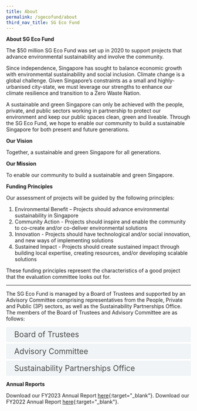 ```yaml
---
title: About
permalink: /sgecofund/about
third_nav_title: SG Eco Fund
---
```


<style>

input {
	display: none;
}
label {
	display: block;
	padding: 8px 22px;
	margin: 0 0 5px 0;
	cursor: pointor;
	background: #F0F4F6;
	border-radius: 3px;
	color: #484848;
	transition: ease .5s;
	font-size: 1.5em;
}

label:hover {
	background: #4a96b0;
	color: #FFF;
}

.accordion-content {
	/* background: #E2E5F6; */
	padding: 10px 0px 30px 30px;
	/* border: 1px solid #484848; */
	margin: 0 0 1px 0;
	border-radius: 3px;
}

input + label + .accordion-content {
	display: none;
}

input:checked + label + .accordion-content {
	display: none;
}

input:checked + label + .accordion-content {
	display: block;
}

</style>

**About SG Eco Fund**

The $50 million SG Eco Fund was set up in 2020 to support projects that advance environmental sustainability and involve the community.

Since independence, Singapore has sought to balance economic growth with environmental sustainability and social inclusion. Climate change is a global challenge. Given Singapore’s constraints as a small and highly-urbanised city-state, we must leverage our strengths to enhance our climate resilience and transition to a Zero Waste Nation.

A sustainable and green Singapore can only be achieved with the people, private, and public sectors working in partnership to protect our environment and keep our public spaces clean, green and liveable. Through the SG Eco Fund, we hope to enable our community to build a sustainable Singapore for both present and future generations.

**Our Vision**

Together, a sustainable and green Singapore for all generations.

**Our Mission**

To enable our community to build a sustainable and green Singapore.

**Funding Principles**

Our assessment of projects will be guided by the following principles: 

1. Environmental Benefit – Projects should advance environmental sustainability in Singapore
2. Community Action - Projects should inspire and enable the community to co-create and/or co-deliver environmental solutions
3. Innovation - Projects should have technological and/or social innovation, and new ways of implementing solutions
4. Sustained Impact - Projects should create sustained impact through building local expertise, creating resources, and/or developing scalable solutions

These funding principles represent the characteristics of a good project that the evaluation committee looks out for.

_________________________________________________________

The SG Eco Fund is managed by a Board of Trustees and supported by an Advisory Committee comprising representatives from the People, Private and Public (3P) sectors, as well as the Sustainability Partnerships Office. The members of the Board of Trustees and Advisory Committee are as follows:


<div>
	<input type="checkbox" id="board"  /><label for="board">Board of Trustees</label>
	<div class="accordion-content">
        <li><b>Mr Stanley Loh (Chairman)</b> Permanent Secretary, Ministry of Sustainability and the Environment</li>
        <li><b>Mr Chaly Mah</b> Chairman, Surbana Jurong Pte Ltd and Netlink NBN Trust</li>
	<li><b>Mr Joseph Koh</b> Chairman, Board of Trustees, WWFS Conservation Fund</li>
        <li><b>Ms Susan Leong</b> CEO, Adsan Law LLC</li>
	<li><b>Mdm Zuraidah Abdullah</b> CEO, Yayasan MENDAKI</li>
	</div>
</div>


<div>
	<input type="checkbox" id="advisory"  /><label for="advisory">Advisory Committee</label>
	<div class="accordion-content">
        <li><b>Ms Fang Eu-Lin (Co-Chair)</b> Partner, Sustainability and Climate Change Advisory, PwC</li>
	<li><b>Mr Lim Tuang Liang (Co-Chair)</b> Government Chief Sustainability Officer, Ministry of Sustainability and the Environment</li>
        <li><b>Ms Andie Ang</b> President, Board of Directors, Jane Goodall Institute Singapore</li>
	<li><b>Ms Cecilia Tan</b> Vice President, Global Government Relations & Public Policy, Asia Pacific, Middle East & Africa, P&G</li>
        <li><b>Ms Claire Wong-Low</b> Executive Director and Head, DBS Foundation</li>
	<li><b>Mr David Chua</b> CEO, National Youth Council</li>
        <li><b>Mr Elmie Nekmat</b> Associate Professor, Department of Communications and New Media, National University of Singapore</li>
	<li><b>Ms Esther An</b> Chief Sustainability Officer, City Developments Limited</li>
	<li><b>Mr Heng Whoo Kiat</b> Senior Director, Bay East Project Office, Gardens by the Bay</li>
	<li><b>Mr Lenard Raymond Pattiselanno</b> Director, Community Leadership & Partnerships, National Volunteer & Philanthropy Centre</li>
	</div>
</div>

<div>
	<input type="checkbox" id="office"  /><label for="office">Sustainability Partnerships Office</label>
	<div class="accordion-content">
		<p>The Sustainability Partnerships Office, under the Ministry of Sustainability and the Environment, aims to realise sustainability initiatives with 3P partners, leveraging whole-of-government networks and resources.<br><br>
		Besides administering the SG Eco Fund, the Sustainability Partnerships Office is also involved in empowering communities to take ownership and co-create sustainability initiatives. </p>
	</div>
</div>

**Annual Reports**

Download our FY2023 Annual Report [here](/files/sgecofund/sg-eco-fund-fy23-annual-report.pdf){:target="_blank"}.
Download our FY2022 Annual Report [here](/files/sgecofund/SG-Eco-Fund-FY22-Annual-Report.pdf){:target="_blank"}.
